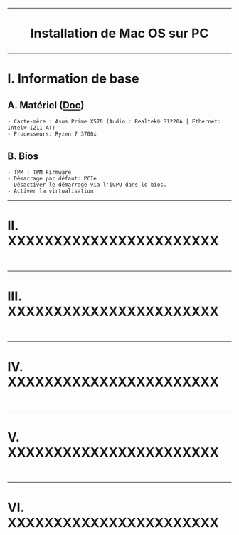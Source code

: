 --------------------------------------------------------------------------------------------------------------------------------
# <p align='center'> Installation de Mac OS sur PC </p>

--------------------------------------------------------------------------------------------------------------------------------
# I. Information de base
## A. Matériel ([Doc](https://www.asus.com/fr/motherboards-components/motherboards/prime/prime-x570-pro/techspec/))
```
- Carte-mère : Asus Prime X570 (Audio : Realtek® S1220A | Ethernet: Intel® I211-AT)
- Processeurs: Ryzen 7 3700x
```
## B. Bios
```
- TPM : TPM Firmware
- Démarrage par défaut: PCIe
- Désactiver le démarrage via l'iGPU dans le bios.
- Activer la virtualisation
```

--------------------------------------------------------------------------------------------------------------------------------
# II. XXXXXXXXXXXXXXXXXXXXXXX

<br />

--------------------------------------------------------------------------------------------------------------------------------
# III. XXXXXXXXXXXXXXXXXXXXXXX

<br />

--------------------------------------------------------------------------------------------------------------------------------
# IV. XXXXXXXXXXXXXXXXXXXXXXX

<br />

--------------------------------------------------------------------------------------------------------------------------------
# V. XXXXXXXXXXXXXXXXXXXXXXX

<br />

--------------------------------------------------------------------------------------------------------------------------------
# VI. XXXXXXXXXXXXXXXXXXXXXXX

<br />
